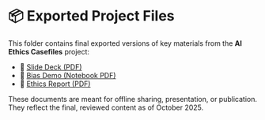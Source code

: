 # 📦 Exported Project Files

This folder contains final exported versions of key materials from the **AI Ethics Casefiles** project:

- 🧠 [Slide Deck (PDF)](ai-ethics-casefiles.pdf)  
- 📓 [Bias Demo (Notebook PDF)](bias-demo-output.pdf)  
- 📄 [Ethics Report (PDF)](report-export.pdf)

These documents are meant for offline sharing, presentation, or publication.  
They reflect the final, reviewed content as of October 2025.
